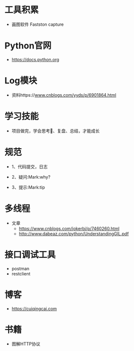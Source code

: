 # 工具积累
- 画图软件 Fastston capture
 
# Python官网  
 - https://docs.python.org
# Log模块
 - 资料https://www.cnblogs.com/yyds/p/6901864.html 
 
# 学习技能
 - 项目做完，学会思考🤔、复盘、总结，才能成长
 
# 规范
 - 1、代码提交，日志
       
 - 2、疑问:Mark:why?
 - 3、提示:Mark:tip
 
# 多线程
 - 文章
    - https://www.cnblogs.com/jokerbj/p/7460260.html
    - http://www.dabeaz.com/python/UnderstandingGIL.pdf
# 接口调试工具
 - postman
 - restclient
 
# 博客
 - https://cuiqingcai.com
 
# 书籍 
 - 图解HTTP协议